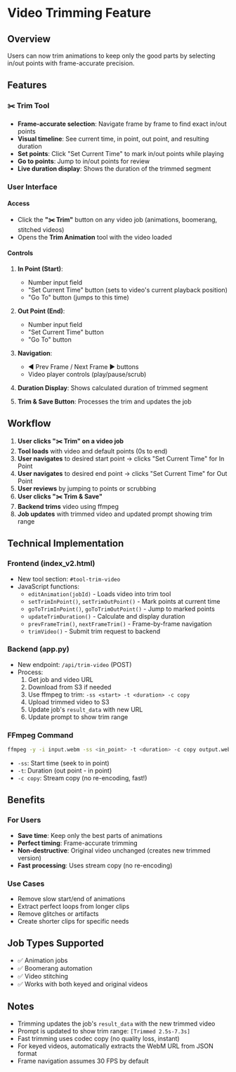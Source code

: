 # Video Trimming Feature

## Overview
Users can now trim animations to keep only the good parts by selecting in/out points with frame-accurate precision.

## Features

### ✂️ Trim Tool
- **Frame-accurate selection**: Navigate frame by frame to find exact in/out points
- **Visual timeline**: See current time, in point, out point, and resulting duration
- **Set points**: Click "Set Current Time" to mark in/out points while playing
- **Go to points**: Jump to in/out points for review
- **Live duration display**: Shows the duration of the trimmed segment

### User Interface

#### Access
- Click the **"✂️ Trim"** button on any video job (animations, boomerang, stitched videos)
- Opens the **Trim Animation** tool with the video loaded

#### Controls
1. **In Point (Start)**: 
   - Number input field
   - "Set Current Time" button (sets to video's current playback position)
   - "Go To" button (jumps to this time)

2. **Out Point (End)**:
   - Number input field  
   - "Set Current Time" button
   - "Go To" button

3. **Navigation**:
   - ◄ Prev Frame / Next Frame ► buttons
   - Video player controls (play/pause/scrub)

4. **Duration Display**: Shows calculated duration of trimmed segment

5. **Trim & Save Button**: Processes the trim and updates the job

## Workflow

1. **User clicks "✂️ Trim" on a video job**
2. **Tool loads** with video and default points (0s to end)
3. **User navigates** to desired start point → clicks "Set Current Time" for In Point
4. **User navigates** to desired end point → clicks "Set Current Time" for Out Point
5. **User reviews** by jumping to points or scrubbing
6. **User clicks "✂️ Trim & Save"**
7. **Backend trims** video using ffmpeg
8. **Job updates** with trimmed video and updated prompt showing trim range

## Technical Implementation

### Frontend (index_v2.html)
- New tool section: `#tool-trim-video`
- JavaScript functions:
  - `editAnimation(jobId)` - Loads video into trim tool
  - `setTrimInPoint()`, `setTrimOutPoint()` - Mark points at current time
  - `goToTrimInPoint()`, `goToTrimOutPoint()` - Jump to marked points
  - `updateTrimDuration()` - Calculate and display duration
  - `prevFrameTrim()`, `nextFrameTrim()` - Frame-by-frame navigation
  - `trimVideo()` - Submit trim request to backend

### Backend (app.py)
- New endpoint: `/api/trim-video` (POST)
- Process:
  1. Get job and video URL
  2. Download from S3 if needed
  3. Use ffmpeg to trim: `-ss <start> -t <duration> -c copy`
  4. Upload trimmed video to S3
  5. Update job's `result_data` with new URL
  6. Update prompt to show trim range

### FFmpeg Command
```bash
ffmpeg -y -i input.webm -ss <in_point> -t <duration> -c copy output.webm
```
- `-ss`: Start time (seek to in point)
- `-t`: Duration (out point - in point)
- `-c copy`: Stream copy (no re-encoding, fast!)

## Benefits

### For Users
- **Save time**: Keep only the best parts of animations
- **Perfect timing**: Frame-accurate trimming
- **Non-destructive**: Original video unchanged (creates new trimmed version)
- **Fast processing**: Uses stream copy (no re-encoding)

### Use Cases
- Remove slow start/end of animations
- Extract perfect loops from longer clips  
- Remove glitches or artifacts
- Create shorter clips for specific needs

## Job Types Supported
- ✅ Animation jobs
- ✅ Boomerang automation
- ✅ Video stitching
- ✅ Works with both keyed and original videos

## Notes
- Trimming updates the job's `result_data` with the new trimmed video
- Prompt is updated to show trim range: `[Trimmed 2.5s-7.3s]`
- Fast trimming uses codec copy (no quality loss, instant)
- For keyed videos, automatically extracts the WebM URL from JSON format
- Frame navigation assumes 30 FPS by default

